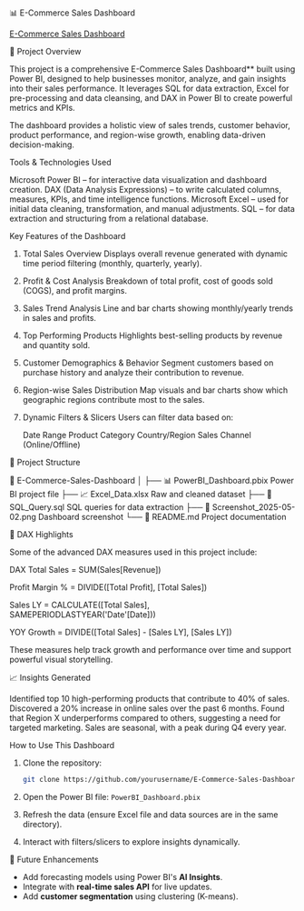 

 📊 E-Commerce Sales Dashboard

[E-Commerce Sales Dashboard](./Screenshot%202025-05-02%20165839.png)

 📝 Project Overview

This project is a comprehensive E-Commerce Sales Dashboard** built using Power BI, designed to help businesses monitor, analyze, and gain insights into their sales performance. It leverages SQL for data extraction, Excel for pre-processing and data cleansing, and DAX in Power BI to create powerful metrics and KPIs.

The dashboard provides a holistic view of sales trends, customer behavior, product performance, and region-wise growth, enabling data-driven decision-making.



 Tools & Technologies Used

Microsoft Power BI – for interactive data visualization and dashboard creation.
DAX (Data Analysis Expressions) – to write calculated columns, measures, KPIs, and time intelligence functions.
Microsoft Excel – used for initial data cleaning, transformation, and manual adjustments.
SQL – for data extraction and structuring from a relational database.



  Key Features of the Dashboard

1. Total Sales Overview
   Displays overall revenue generated with dynamic time period filtering (monthly, quarterly, yearly).

2. Profit & Cost Analysis
   Breakdown of total profit, cost of goods sold (COGS), and profit margins.

3. Sales Trend Analysis
   Line and bar charts showing monthly/yearly trends in sales and profits.

4. Top Performing Products
   Highlights best-selling products by revenue and quantity sold.

5. Customer Demographics & Behavior
   Segment customers based on purchase history and analyze their contribution to revenue.

6. Region-wise Sales Distribution
   Map visuals and bar charts show which geographic regions contribute most to the sales.

7. Dynamic Filters & Slicers
   Users can filter data based on:

    Date Range
    Product Category
    Country/Region
    Sales Channel (Online/Offline)



 📂 Project Structure

📁 E-Commerce-Sales-Dashboard
│
├── 📊 PowerBI_Dashboard.pbix        Power BI project file
├── 📈 Excel_Data.xlsx               Raw and cleaned dataset
├── 📄 SQL_Query.sql                 SQL queries for data extraction
├── 📸 Screenshot_2025-05-02.png     Dashboard screenshot
└── 📄 README.md                     Project documentation




 🔎 DAX Highlights

Some of the advanced DAX measures used in this project include:

DAX
Total Sales = SUM(Sales[Revenue])

Profit Margin % = DIVIDE([Total Profit], [Total Sales])

Sales LY = CALCULATE([Total Sales], SAMEPERIODLASTYEAR('Date'[Date]))

YOY Growth = DIVIDE([Total Sales] - [Sales LY], [Sales LY])


These measures help track growth and performance over time and support powerful visual storytelling.



 📈 Insights Generated

 Identified top 10 high-performing products that contribute to 40% of sales.
 Discovered a 20% increase in online sales over the past 6 months.
 Found that Region X underperforms compared to others, suggesting a need for targeted marketing.
 Sales are seasonal, with a peak during Q4 every year.


 How to Use This Dashboard

1. Clone the repository:

   ```bash
   git clone https://github.com/yourusername/E-Commerce-Sales-Dashboard.git
   ```
2. Open the Power BI file: `PowerBI_Dashboard.pbix`
3. Refresh the data (ensure Excel file and data sources are in the same directory).
4. Interact with filters/slicers to explore insights dynamically.


📅 Future Enhancements

* Add forecasting models using Power BI's **AI Insights**.
* Integrate with **real-time sales API** for live updates.
* Add **customer segmentation** using clustering (K-means).

